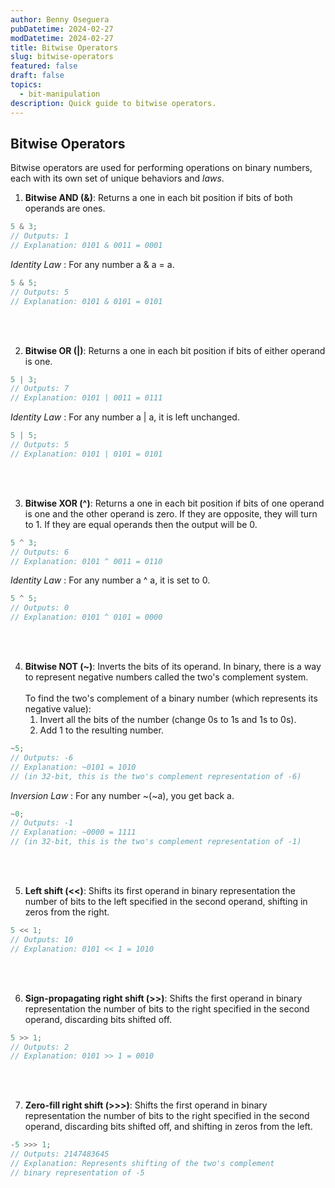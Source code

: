 ```yaml
---
author: Benny Oseguera
pubDatetime: 2024-02-27
modDatetime: 2024-02-27
title: Bitwise Operators
slug: bitwise-operators
featured: false
draft: false
topics:
  - bit-manipulation
description: Quick guide to bitwise operators.
---
```


## Bitwise Operators

Bitwise operators are used for performing operations on binary numbers, each with its own set of unique behaviors and _laws_.

1. **Bitwise AND (&)**: Returns a one in each bit position if bits of both operands are ones.

```javascript
5 & 3;
// Outputs: 1
// Explanation: 0101 & 0011 = 0001
```

_Identity Law_ : For any number a & a = a.

```javascript
5 & 5;
// Outputs: 5
// Explanation: 0101 & 0101 = 0101
```

<br><br>

2. **Bitwise OR (|)**: Returns a one in each bit position if bits of either operand is one.

```javascript
5 | 3;
// Outputs: 7
// Explanation: 0101 | 0011 = 0111
```

_Identity Law_ : For any number a | a, it is left unchanged.

```javascript
5 | 5;
// Outputs: 5
// Explanation: 0101 | 0101 = 0101
```

<br><br>

3. **Bitwise XOR (^)**: Returns a one in each bit position if bits of one operand is one and the other operand is zero. If they are opposite, they will turn to 1. If they are equal operands then the output will be 0.

```javascript
5 ^ 3;
// Outputs: 6
// Explanation: 0101 ^ 0011 = 0110
```

_Identity Law_ : For any number a ^ a, it is set to 0.

```javascript
5 ^ 5;
// Outputs: 0
// Explanation: 0101 ^ 0101 = 0000
```

<br><br>

4. **Bitwise NOT (~)**: Inverts the bits of its operand. In binary, there is a way to represent negative numbers called the two's complement system.
   <br><br>
   To find the two's complement of a binary number (which represents its negative value):
   1. Invert all the bits of the number (change 0s to 1s and 1s to 0s).
   2. Add 1 to the resulting number.

```javascript
~5;
// Outputs: -6
// Explanation: ~0101 = 1010
// (in 32-bit, this is the two's complement representation of -6)
```

_Inversion Law_ : For any number ~(~a), you get back a.

```javascript
~0;
// Outputs: -1
// Explanation: ~0000 = 1111
// (in 32-bit, this is the two's complement representation of -1)
```

<br><br>

5. **Left shift (<<)**: Shifts its first operand in binary representation the number of bits to the left specified in the second operand, shifting in zeros from the right.

```javascript
5 << 1;
// Outputs: 10
// Explanation: 0101 << 1 = 1010
```

<br><br>

6. **Sign-propagating right shift (>>)**: Shifts the first operand in binary representation the number of bits to the right specified in the second operand, discarding bits shifted off.

```javascript
5 >> 1;
// Outputs: 2
// Explanation: 0101 >> 1 = 0010
```

<br><br>

7. **Zero-fill right shift (>>>)**: Shifts the first operand in binary representation the number of bits to the right specified in the second operand, discarding bits shifted off, and shifting in zeros from the left.

```javascript
-5 >>> 1;
// Outputs: 2147483645
// Explanation: Represents shifting of the two's complement
// binary representation of -5
```
